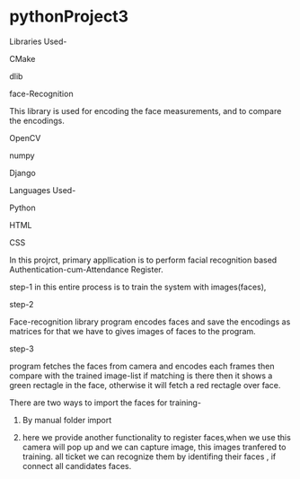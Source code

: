 # pythonProject3

Libraries Used-

CMake

dlib

face-Recognition

This library is used for encoding the face measurements, and to compare the encodings.


OpenCV

numpy

Django



Languages Used-

Python

HTML

CSS

In this projrct, primary appllication is to perform facial recognition based Authentication-cum-Attendance Register.

step-1
in this entire process is to train the system with images(faces),

step-2

Face-recognition library program encodes faces and save the encodings as matrices
for that we have to gives images of faces to the program.

step-3

program fetches the faces from camera and encodes each frames then compare with the trained image-list if matching is there then it shows a green rectagle in the face, otherwise it will fetch a red rectagle over face.

There are two ways to import the faces for training-
1) By manual folder import 

2) here we provide another functionality to register faces,when we use this camera will pop up and we can capture image, this images tranfered to training.
all ticket we can recognize them by identifing their faces , if connect all candidates faces.




